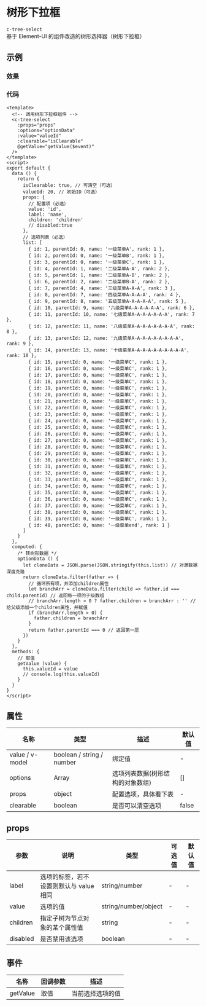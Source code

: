 # 树形下拉框

`c-tree-select`  
基于 Element-UI 的组件改造的树形选择器（树形下拉框）

## 示例

### 效果

<Demo>
  <TreeSelectDemo />
  <!-- <SearchDropdownDemo /> -->

</Demo>

### 代码

```vue
<template>
  <!-- 调用树形下拉框组件 -->
  <c-tree-select
    :props="props"
    :options="optionData"
    :value="valueId"
    :clearable="isClearable"
    @getValue="getValue($event)"
  />
</template>
<script>
export default {
  data () {
    return {
      isClearable: true, // 可清空（可选）
      valueId: 20, // 初始ID（可选）
      props: {
        // 配置项（必选）
        value: 'id',
        label: 'name',
        children: 'children'
        // disabled:true
      },
      // 选项列表（必选）
      list: [
        { id: 1, parentId: 0, name: '一级菜单A', rank: 1 },
        { id: 2, parentId: 0, name: '一级菜单B', rank: 1 },
        { id: 3, parentId: 0, name: '一级菜单C', rank: 1 },
        { id: 4, parentId: 1, name: '二级菜单A-A', rank: 2 },
        { id: 5, parentId: 1, name: '二级菜单A-B', rank: 2 },
        { id: 6, parentId: 2, name: '二级菜单B-A', rank: 2 },
        { id: 7, parentId: 4, name: '三级菜单A-A-A', rank: 3 },
        { id: 8, parentId: 7, name: '四级菜单A-A-A-A', rank: 4 },
        { id: 9, parentId: 8, name: '五级菜单A-A-A-A-A', rank: 5 },
        { id: 10, parentId: 9, name: '六级菜单A-A-A-A-A-A', rank: 6 },
        { id: 11, parentId: 10, name: '七级菜单A-A-A-A-A-A-A', rank: 7 },
        { id: 12, parentId: 11, name: '八级菜单A-A-A-A-A-A-A-A', rank: 8 },
        { id: 13, parentId: 12, name: '九级菜单A-A-A-A-A-A-A-A-A', rank: 9 },
        { id: 14, parentId: 13, name: '十级菜单A-A-A-A-A-A-A-A-A-A', rank: 10 },
        { id: 15, parentId: 0, name: '一级菜单C', rank: 1 },
        { id: 16, parentId: 0, name: '一级菜单C', rank: 1 },
        { id: 17, parentId: 0, name: '一级菜单C', rank: 1 },
        { id: 18, parentId: 0, name: '一级菜单C', rank: 1 },
        { id: 19, parentId: 0, name: '一级菜单C', rank: 1 },
        { id: 20, parentId: 0, name: '一级菜单C', rank: 1 },
        { id: 21, parentId: 0, name: '一级菜单C', rank: 1 },
        { id: 22, parentId: 0, name: '一级菜单C', rank: 1 },
        { id: 23, parentId: 0, name: '一级菜单C', rank: 1 },
        { id: 24, parentId: 0, name: '一级菜单C', rank: 1 },
        { id: 25, parentId: 0, name: '一级菜单C', rank: 1 },
        { id: 26, parentId: 0, name: '一级菜单C', rank: 1 },
        { id: 27, parentId: 0, name: '一级菜单C', rank: 1 },
        { id: 28, parentId: 0, name: '一级菜单C', rank: 1 },
        { id: 29, parentId: 0, name: '一级菜单C', rank: 1 },
        { id: 30, parentId: 0, name: '一级菜单C', rank: 1 },
        { id: 31, parentId: 0, name: '一级菜单C', rank: 1 },
        { id: 32, parentId: 0, name: '一级菜单C', rank: 1 },
        { id: 33, parentId: 0, name: '一级菜单C', rank: 1 },
        { id: 34, parentId: 0, name: '一级菜单C', rank: 1 },
        { id: 35, parentId: 0, name: '一级菜单C', rank: 1 },
        { id: 36, parentId: 0, name: '一级菜单C', rank: 1 },
        { id: 37, parentId: 0, name: '一级菜单C', rank: 1 },
        { id: 38, parentId: 0, name: '一级菜单C', rank: 1 },
        { id: 39, parentId: 0, name: '一级菜单C', rank: 1 },
        { id: 40, parentId: 0, name: '一级菜单end', rank: 1 }
      ]
    }
  },
  computed: {
    /* 转树形数据 */
    optionData () {
      let cloneData = JSON.parse(JSON.stringify(this.list)) // 对源数据深度克隆
      return cloneData.filter(father => {
        // 循环所有项，并添加children属性
        let branchArr = cloneData.filter(child => father.id === child.parentId) // 返回每一项的子级数组
        // branchArr.length > 0 ? father.children = branchArr : '' // 给父级添加一个children属性，并赋值
        if (branchArr.length > 0) {
          father.children = branchArr
        }
        return father.parentId === 0 // 返回第一层
      })
    }
  },
  methods: {
    // 取值
    getValue (value) {
      this.valueId = value
      // console.log(this.valueId)
    }
  }
}
</script>
```

## 属性

| 名称            | 类型                      | 描述                             | 默认值 |
| --------------- | ------------------------- | -------------------------------- | ------ |
| value / v-model | boolean / string / number | 绑定值                           | -      |
| options         | Array                     | 选项列表数据(树形结构的对象数组) | []     |
| props           | object                    | 配置选项，具体看下表             | -      |
| clearable       | boolean                   | 是否可以清空选项                 | false  |

## props

| 参数     | 说明                                    | 类型                 | 可选值 | 默认值 |
| -------- | --------------------------------------- | -------------------- | ------ | ------ |
| label    | 选项的标签，若不设置则默认与 value 相同 | string/number        | -      | -      |
| value    | 选项的值                                | string/number/object | -      | -      |
| children | 指定子树为节点对象的某个属性值          | string               | -      | -      |
| disabled | 是否禁用该选项                          | boolean              | -      | -      |

## 事件

| 名称     | 回调参数 | 描述             |
| -------- | -------- | ---------------- |
| getValue | 取值     | 当前选择选项的值 |
